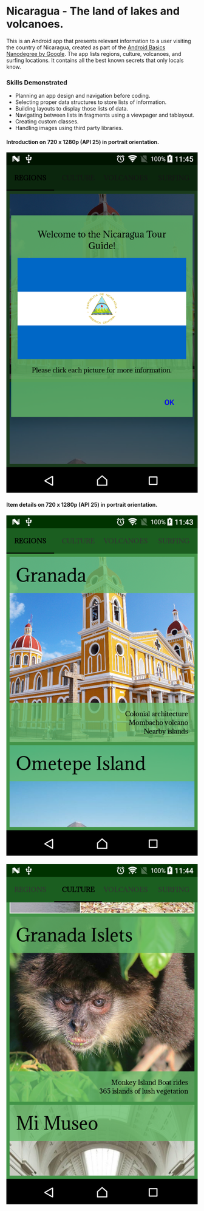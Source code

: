 # Nicaragua - The land of lakes and volcanoes.

This is an Android app that presents relevant information to a user visiting the country of Nicaragua, created as part of the [Android Basics Nanodegree by Google](https://www.udacity.com/course/android-basics-nanodegree-by-google--nd803). The app lists regions, culture, volcanoes, and surfing locations. It contains all the best known secrets that only locals know.

### Skills Demonstrated

- Planning an app design and navigation before coding.
- Selecting proper data structures to store lists of information.
- Building layouts to display those lists of data.
- Navigating between lists in fragments using a viewpager and tablayout.
- Creating custom classes.
- Handling images using third party libraries.

#### Introduction on 720 x 1280p (API 25) in portrait orientation.
#### ![](demo/phone_port_1.png)

#### Item details on 720 x 1280p (API 25) in portrait orientation.
#### ![](demo/phone_port_2.png)
#### ![](demo/phone_port_3.png)
